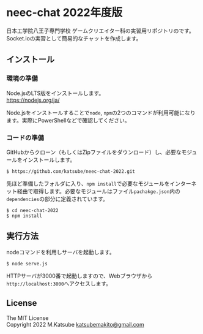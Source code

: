 # neec-chat 2022年度版
日本工学院八王子専門学校 ゲームクリエイター科の実習用リポジトリのです。Socket.ioの実習として簡易的なチャットを作成します。

## インストール
### 環境の準備
Node.jsのLTS版をインストールします。<br>
https://nodejs.org/ja/

Node.jsをインストールすることで`node`, `npm`の2つのコマンドが利用可能になります。実際にPowerShellなどで確認してください。

### コードの準備
GitHubからクローン（もしくはZipファイルをダウンロード）し、必要なモジュールをインストールします。
```shellsession
$ https://github.com/katsube/neec-chat-2022.git
```

先ほど準備したフォルダに入り、`npm install`で必要なモジュールをインターネット経由で取得します。必要なモジュールはファイル`pachakge.json`内の`dependencies`の部分に定義されています。
```shellsession
$ cd neec-chat-2022
$ npm install
```

## 実行方法
nodeコマンドを利用しサーバを起動します。
```shellsession
$ node serve.js
```

HTTPサーバが3000番で起動しますので、Webブラウザから`http://localhost:3000`へアクセスします。

## License
The MIT License<br>
Copyright 2022 M.Katsube <katsubemakito@gmail.com>
